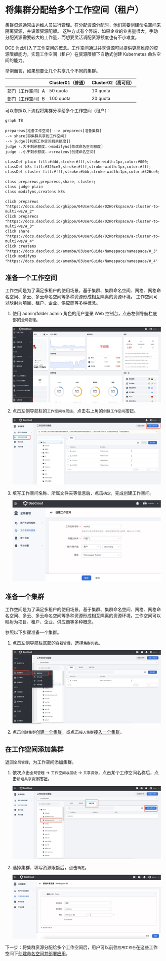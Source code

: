 # 将集群分配给多个工作空间（租户）

集群资源通常由运维人员进行管理。在分配资源分配时，他们需要创建命名空间来隔离资源，并设置资源配额。
这种方式有个弊端，如果企业的业务量很大，手动分配资源需要较大的工作量，而想要灵活调配资源额度也有不小难度。

DCE 为此引入了工作空间的概念。工作空间通过共享资源可以提供更高维度的资源限额能力，实现工作空间（租户）在资源限额下自助式创建 Kubernetes 命名空间的能力。

举例而言，如果想要让几个共享几个不同的集群。

|                   | Cluster01（普通） | Cluster02（高可用） |
| ----------------- | ----------------- | ------------------- |
| 部门（工作空间）A | 50 quota          | 10 quota            |
| 部门（工作空间）B | 100 quota         | 20 quota            |

可以参照以下流程将集群分享给多个工作空间（租户）：

```mermaid
graph TB

preparews[准备工作空间] --> preparecs[准备集群]
--> share[将集群共享到工作空间]
--> judge([判断工作空间剩余额度])
judge -.大于剩余额度.->modifyns[修改命名空间额度]
judge -.小于剩余额度.->createns[创建命名空间]

classDef plain fill:#ddd,stroke:#fff,stroke-width:1px,color:#000;
classDef k8s fill:#326ce5,stroke:#fff,stroke-width:1px,color:#fff;
classDef cluster fill:#fff,stroke:#bbb,stroke-width:1px,color:#326ce5;

class preparews,preparecs,share, cluster;
class judge plain
class modifyns,createns k8s

click preparews "https://docs.daocloud.io/ghippo/04UserGuide/02Workspace/a-cluster-to-multi-ws/#_2"
click preparecs "https://docs.daocloud.io/ghippo/04UserGuide/02Workspace/a-cluster-to-multi-ws/#_3"
click share "https://docs.daocloud.io/ghippo/04UserGuide/02Workspace/a-cluster-to-multi-ws/#_4"
click createns "https://docs.daocloud.io/amamba/03UserGuide/Namespace/namespace/#_3"
click modifyns "https://docs.daocloud.io/amamba/03UserGuide/Namespace/namespace/#_4"
```

## 准备一个工作空间

工作空间是为了满足多租户的使用场景，基于集群、集群命名空间、网格、网格命名空间、多云、多云命名空间等多种资源形成相互隔离的资源环境，
工作空间可以映射为项目、租户、企业、供应商等多种概念。

1. 使用 admin/folder admin 角色的用户登录 Web 控制台，点击左侧导航栏底部的`全局管理`。

    ![全局管理](../../images/ws01.png)

1. 点击左侧导航栏的`工作空间与层级`，点击右上角的`创建工作空间`按钮。

    ![创建工作空间](../../images/ws02.png)

1. 填写工作空间名称、所属文件夹等信息后，点击`确定`，完成创建工作空间。

    ![确定](../../images/ws03.png)

## 准备一个集群

工作空间是为了满足多租户的使用场景，基于集群、集群命名空间、网格、网格命名空间、多云、多云命名空间等多种资源形成相互隔离的资源环境，工作空间可以映射为项目、租户、企业、供应商等多种概念。

参照以下步骤准备一个集群。

1. 点击左侧导航栏底部的`容器管理`，选择`集群列表`。

    ![容器管理](../../images/clusterlist01.png)

1. 点击`创建集群`[创建一个集群](../../../kpanda/07UserGuide/Clusters/CreateCluster.md)，或点击`接入集群`[接入一个集群](../../../kpanda/07UserGuide/Clusters/JoinACluster.md)。

## 在工作空间添加集群

返回`全局管理`，为工作空间添加集群。

1. 依次点击`全局管理` -> `工作空间与层级` -> `共享资源`，点击某个工作空间名称后，点击`新增共享资源`按钮。

    ![新增资源](../../images/addcluster01.png)

1. 选择集群，填写资源限额后，点击`确定`。

    ![新增资源](../../images/addcluster02.png)

下一步：将集群资源分配给多个工作空间后，用户可以前往`应用工作台`在这些工作空间下[创建命名空间并部署应用](../../../amamba/03UserGuide/Namespace/namespace.md)。
